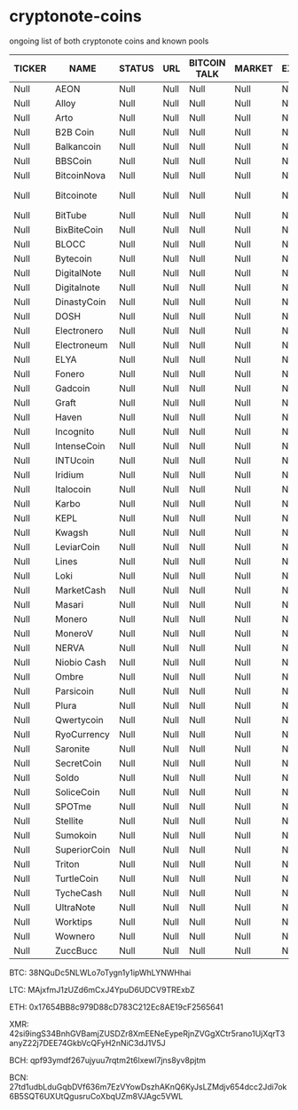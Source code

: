 # cryptonote-coins
ongoing list of both cryptonote coins and known pools

|  **TICKER** | **NAME** | **STATUS** | **URL** | **BITCOIN TALK** | **MARKET** | **EXCHANGE** | **WALLET** | **RAW BLOCK** | **ALGO** | **POOL A** | **POOL B** | **SCRIPT** | **WHITEPAPER** |
|  ------ | ------ | ------ | ------ | ------ | ------ | ------ | ------ | ------ | ------ | ------ | ------ | ------ | ------ |
|  Null | AEON | Null | Null | Null | Null | Null |  | Null | Null | Null | Null | Null | Null |
|  Null | Alloy | Null | Null | Null | Null | Null |  | Null | Null | Null | Null | Null | Null |
|  Null | Arto | Null | Null | Null | Null | Null |  | Null | Null | Null | Null | Null | Null |
|  Null | B2B Coin | Null | Null | Null | Null | Null |  | Null | Null | Null | Null | Null | Null |
|  Null | Balkancoin | Null | Null | Null | Null | Null |  | Null | Null | Null | Null | Null | Null |
|  Null | BBSCoin | Null | Null | Null | Null | Null |  | Null | Null | Null | Null | Null | Null |
|  Null | BitcoinNova | Null | Null | Null | Null | Null |  | Null | Null | Null | Null | Null | Null |
|  Null | Bitcoinote | Null | Null | Null | Null | Null | https://github.com/Bitcoinote/Bitcoinote-GUI-Wallet/releases | Null | Null | Null | Null | Null | Null |
|  Null | BitTube | Null | Null | Null | Null | Null |  | Null | Null | Null | Null | Null | Null |
|  Null | BixBiteCoin | Null | Null | Null | Null | Null |  | Null | Null | Null | Null | Null | Null |
|  Null | BLOCC | Null | Null | Null | Null | Null |  | Null | Null | Null | Null | Null | Null |
|  Null | Bytecoin | Null | Null | Null | Null | Null |  | Null | Null | Null | Null | Null | Null |
|  Null | DigitalNote | Null | Null | Null | Null | Null |  | Null | Null | Null | Null | Null | Null |
|  Null | Digitalnote | Null | Null | Null | Null | Null |  | Null | Null | Null | Null | Null | Null |
|  Null | DinastyCoin | Null | Null | Null | Null | Null |  | Null | Null | Null | Null | Null | Null |
|  Null | DOSH | Null | Null | Null | Null | Null |  | Null | Null | Null | Null | Null | Null |
|  Null | Electronero | Null | Null | Null | Null | Null |  | Null | Null | Null | Null | Null | Null |
|  Null | Electroneum | Null | Null | Null | Null | Null |  | Null | Null | Null | Null | Null | Null |
|  Null | ELYA | Null | Null | Null | Null | Null |  | Null | Null | Null | Null | Null | Null |
|  Null | Fonero | Null | Null | Null | Null | Null |  | Null | Null | Null | Null | Null | Null |
|  Null | Gadcoin | Null | Null | Null | Null | Null |  | Null | Null | Null | Null | Null | Null |
|  Null | Graft | Null | Null | Null | Null | Null |  | Null | Null | Null | Null | Null | Null |
|  Null | Haven | Null | Null | Null | Null | Null | https://github.com/havenprotocol/haven/releases/ | Null | Null | Null | Null | Null | Null |
|  Null | Incognito | Null | Null | Null | Null | Null |  | Null | Null | Null | Null | Null | Null |
|  Null | IntenseCoin | Null | Null | Null | Null | Null |  | Null | Null | Null | Null | Null | Null |
|  Null | INTUcoin | Null | Null | Null | Null | Null |  | Null | Null | Null | Null | Null | Null |
|  Null | Iridium | Null | Null | Null | Null | Null |  | Null | Null | Null | Null | Null | Null |
|  Null | Italocoin | Null | Null | Null | Null | Null |  | Null | Null | Null | Null | Null | Null |
|  Null | Karbo | Null | Null | Null | Null | Null |  | Null | Null | Null | Null | Null | Null |
|  Null | KEPL | Null | Null | Null | Null | Null |  | Null | Null | Null | Null | Null | Null |
|  Null | Kwagsh | Null | Null | Null | Null | Null |  | Null | Null | Null | Null | Null | Null |
|  Null | LeviarCoin | Null | Null | Null | Null | Null |  | Null | Null | Null | Null | Null | Null |
|  Null | Lines | Null | Null | Null | Null | Null |  | Null | Null | Null | Null | Null | Null |
|  Null | Loki | Null | Null | Null | Null | Null |  | Null | Null | Null | Null | Null | Null |
|  Null | MarketCash | Null | Null | Null | Null | Null | https://github.com/MarketCashME/marketcash | Null | Null | Null | Null | Null | Null |
|  Null | Masari | Null | Null | Null | Null | Null |  | Null | Null | Null | Null | Null | Null |
|  Null | Monero | Null | Null | Null | Null | Null |  | Null | Null | Null | Null | Null | Null |
|  Null | MoneroV | Null | Null | Null | Null | Null |  | Null | Null | Null | Null | Null | Null |
|  Null | NERVA | Null | Null | Null | Null | Null |  | Null | Null | Null | Null | Null | Null |
|  Null | Niobio Cash | Null | Null | Null | Null | Null |  | Null | Null | Null | Null | Null | Null |
|  Null | Ombre | Null | Null | Null | Null | Null |  | Null | Null | Null | Null | Null | Null |
|  Null | Parsicoin | Null | Null | Null | Null | Null |  | Null | Null | Null | Null | Null | Null |
|  Null | Plura | Null | Null | Null | Null | Null | https://pluracoin.org/ | Null | Null | Null | Null | Null | Null |
|  Null | Qwertycoin | Null | Null | Null | Null | Null | https://qwertycoin.org/downloads | Null | Null | Null | Null | Null | Null |
|  Null | RyoCurrency | Null | Null | Null | Null | Null |  | Null | Null | Null | Null | Null | Null |
|  Null | Saronite | Null | Null | Null | Null | Null |  | Null | Null | Null | Null | Null | Null |
|  Null | SecretCoin | Null | Null | Null | Null | Null |  | Null | Null | Null | Null | Null | Null |
|  Null | Soldo | Null | Null | Null | Null | Null |  | Null | Null | Null | Null | Null | Null |
|  Null | SoliceCoin | Null | Null | Null | Null | Null |  | Null | Null | Null | Null | Null | Null |
|  Null | SPOTme | Null | Null | Null | Null | Null | https://spotmecoin.com/ | Null | Null | Null | Null | Null | Null |
|  Null | Stellite | Null | Null | Null | Null | Null |  | Null | Null | Null | Null | Null | Null |
|  Null | Sumokoin | Null | Null | Null | Null | Null |  | Null | Null | Null | Null | Null | Null |
|  Null | SuperiorCoin | Null | Null | Null | Null | Null |  | Null | Null | Null | Null | Null | Null |
|  Null | Triton | Null | Null | Null | Null | Null |  | Null | Null | Null | Null | Null | Null |
|  Null | TurtleCoin | Null | Null | Null | Null | Null |  | Null | Null | Null | Null | Null | Null |
|  Null | TycheCash | Null | Null | Null | Null | Null |  | Null | Null | Null | Null | Null | Null |
|  Null | UltraNote | Null | Null | Null | Null | Null |  | Null | Null | Null | Null | Null | Null |
|  Null | Worktips | Null | Null | Null | Null | Null | http://workscoin.xyz/ | Null | Null | Null | Null | Null | Null |
|  Null | Wownero | Null | Null | Null | Null | Null |  | Null | Null | Null | Null | Null | Null |
|  Null | ZuccBucc | Null | Null | Null | Null | Null |  | Null | Null | Null | Null | Null | Null |


BTC: 38NQuDc5NLWLo7oTygn1y1ipWhLYNWHhai

LTC: MAjxfmJ1zUZd6mCxJ4YpuD6UDCV9TRExbZ

ETH: 0x17654BB8c979D88cD783C212Ec8AE19cF2565641

XMR: 42si9ingS34BnhGVBamjZUSDZr8XmEENeEypeRjnZVGgXCtr5rano1UjXqrT3anyZ22j7DEE74GkbVcQFyH2nNiC3dJ1V5J

BCH: qpf93ymdf267ujyuu7rqtm2t6lxewl7jns8yv8pjtm

BCN: 27td1udbLduGqbDVf636m7EzVYowDszhAKnQ6KyJsLZMdjv654dcc2Jdi7ok6B5SQT6UXUtQgusruCoXbqUZm8VJAgc5VWL
